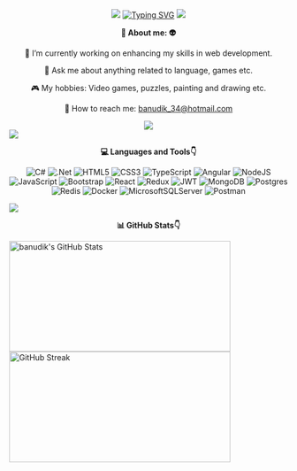 <div align="center">
  <img src="https://user-images.githubusercontent.com/73097560/115834477-dbab4500-a447-11eb-908a-139a6edaec5c.gif"> 
<a href="https://git.io/typing-svg"><img src="https://readme-typing-svg.demolab.com?font=VT323&size=31&duration=3000&pause=1000&color=8F87F7&center=true&vCenter=true&random=false&width=435&lines=Hi+there%F0%9F%91%8B;I'm+Banu+Dik%F0%9F%92%9C;Full-Stack+Developer%F0%9F%92%BB;Welcome+to+my+profile%F0%9F%92%9C" alt="Typing SVG" /></a>
<img src="https://user-images.githubusercontent.com/73097560/115834477-dbab4500-a447-11eb-908a-139a6edaec5c.gif"> 
  </div>
  <div align="center">
    <p><strong>💜 About me: 👽</strong></p>
<p>🔭 I’m currently working on enhancing my skills in web development.</p>
<p>💬 Ask me about anything related to language, games etc.</p>
<p>🎮 My hobbies: Video games, puzzles, painting and drawing etc. </p>
<p>💌 How to reach me: <a href="mailto:banudik_34@hotmail.com">banudik_34@hotmail.com</a></p>
    
  <img src="https://visitor-badge.laobi.icu/badge?page_id=banudik.banudik&left_color=hotpink&right_color=royalblue&left_text=Profile%20Views"  />
 </div>
 <img src="https://user-images.githubusercontent.com/73097560/115834477-dbab4500-a447-11eb-908a-139a6edaec5c.gif">

<div align="center">
  <p><strong>💻 Languages and Tools👇</strong></p>
  
  ![C#](https://img.shields.io/badge/c%23-%23239120.svg?style=flat&logo=csharp&logoColor=white) ![.Net](https://img.shields.io/badge/.NET-5C2D91?style=flat&logo=.net&logoColor=white) ![HTML5](https://img.shields.io/badge/html5-%23E34F26.svg?style=flat&logo=html5&logoColor=white) ![CSS3](https://img.shields.io/badge/css3-%231572B6.svg?style=flat&logo=css3&logoColor=white) ![TypeScript](https://img.shields.io/badge/typescript-%23007ACC.svg?style=flat&logo=typescript&logoColor=white) ![Angular](https://img.shields.io/badge/angular-%23DD0031.svg?style=flat&logo=angular&logoColor=white) ![NodeJS](https://img.shields.io/badge/node.js-6DA55F?style=flat&logo=node.js&logoColor=white) ![JavaScript](https://img.shields.io/badge/javascript-%23323330.svg?style=flat&logo=javascript&logoColor=%23F7DF1E) ![Bootstrap](https://img.shields.io/badge/bootstrap-%238511FA.svg?style=flat&logo=bootstrap&logoColor=white) ![React](https://img.shields.io/badge/react-%2320232a.svg?style=flat&logo=react&logoColor=%2361DAFB) ![Redux](https://img.shields.io/badge/redux-%23593d88.svg?style=flat&logo=redux&logoColor=white) ![JWT](https://img.shields.io/badge/JWT-black?style=flat&logo=JSON%20web%20tokens) ![MongoDB](https://img.shields.io/badge/MongoDB-%234ea94b.svg?style=flat&logo=mongodb&logoColor=white) ![Postgres](https://img.shields.io/badge/postgres-%23316192.svg?style=flat&logo=postgresql&logoColor=white) ![Redis](https://img.shields.io/badge/redis-%23DD0031.svg?style=flat&logo=redis&logoColor=white) ![Docker](https://img.shields.io/badge/docker-%230db7ed.svg?style=flat&logo=docker&logoColor=white) ![MicrosoftSQLServer](https://img.shields.io/badge/Microsoft%20SQL%20Server-CC2927?style=flat&logo=microsoft%20sql%20server&logoColor=white) ![Postman](https://img.shields.io/badge/Postman-FF6C37?style=flat&logo=postman&logoColor=white)
</div>

<img src="https://user-images.githubusercontent.com/73097560/115834477-dbab4500-a447-11eb-908a-139a6edaec5c.gif">

<div align="left">
  <p align="center"><strong>📊 GitHub Stats👇</strong></p>
  <a href="https://awesome-github-stats.azurewebsites.net/index.html??cardType=github&theme=midnight-purple&preferLogin=false&Background=0C0C0C&Text=B082FF"><img  alt="banudik's GitHub Stats" width="400" height="200" src="https://awesome-github-stats.azurewebsites.net/user-stats/banudik?cardType=github&theme=midnight-purple&preferLogin=false&Background=0C0C0C&Text=B082FF"/></a>
  <a href="https://git.io/streak-stats"><img src="https://github-readme-streak-stats.herokuapp.com?user=banudik&theme=midnight-purple&background=0C0C0C&dates=6318EA" alt="GitHub Streak" width="400" height="200"/></a>
</div>
